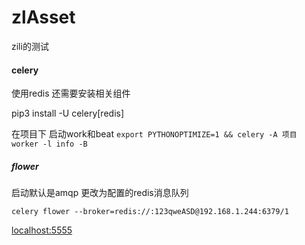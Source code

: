 # zlAsset
zili的测试






#### celery

使用redis 还需要安装相关组件

pip3 install -U celery[redis]


在项目下 启动work和beat
`export PYTHONOPTIMIZE=1 && celery -A 项目 worker -l info -B`


##### flower

启动默认是amqp
更改为配置的redis消息队列

`celery flower --broker=redis://:123qweASD@192.168.1.244:6379/1`

[localhost:5555](localhost:5555)
